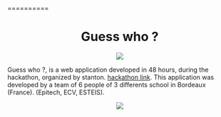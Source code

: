 ==========

<p align="center">
  <h1 align="center">Guess who ?</h1>
</p>

<p align="center">
  <img src="https://raw.githubusercontent.com/remirobert/Guess-who-/master/ressource/characters.png"/>
</p>

Guess who ?, is a web application developed in 48 hours, during the hackathon, organized by stanton.
<a href="http://blog.stantum.com/le-premier-hackathon-ecolenumerique/">hackathon link</a>. This application was developed by a team of 6 people of 3 differents school in Bordeaux (France).  (Epitech, ECV, ESTEIS).

<p align="center">
<img src="https://raw.githubusercontent.com/remirobert/Guess-who-/master/ressource/dog.gif"/>
</p>
